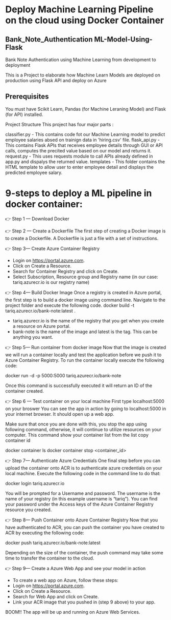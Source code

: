 # Deploy Machine Learning Pipeline on the cloud using Docker Container
## Bank_Note_Authentication ML-Model-Using-Flask
Bank Note Authentication using Machine Learning from development to deployment

This is a Project to elaborate how Machine Learn Models are deployed on production using Flask API and deploy on Azure 

## Prerequisites
You must have Scikit Learn, Pandas (for Machine Leraning Model) and Flask (for API) installed.

Project Structure
This project has four major parts :

classifier.py - This contains code fot our Machine Learning model to predict employee salaries absed on trainign data in 'hiring.csv' file.
flask_api.py - This contains Flask APIs that receives employee details through GUI or API calls, computes the precited value based on our model and returns it.
request.py - This uses requests module to call APIs already defined in app.py and dispalys the returned value.
templates - This folder contains the HTML template to allow user to enter employee detail and displays the predicted employee salary.

# 9-steps to deploy a ML pipeline in docker container:
👉 Step 1 — Download Docker 

👉 Step 2 — Create a Dockerfile
The first step of creating a Docker image is to create a Dockerfile. A Dockerfile is just a file with a set of instructions. 

👉 Step 3— Create Azure Container Registry
* Login on https://portal.azure.com.
* Click on Create a Resource.
* Search for Container Registry and click on Create.
* Select Subscription, Resource group and Registry name (in our case: tariq.azurecr.io is our registry name)

👉 Step 4— Build Docker Image
Once a registry is created in Azure portal, the first step is to build a docker image using command line. Navigate to the project folder and execute the following code.
docker build -t tariq.azurecr.io/bank-note:latest . 
* tariq.azurecr.io is the name of the registry that you get when you create a resource on Azure portal.
* bank-note is the name of the image and latest is the tag. This can be anything you want.

👉 Step 5— Run container from docker image
Now that the image is created we will run a container locally and test the application before we push it to Azure Container Registry. To run the container locally execute the following code:

docker run -d -p 5000:5000 tariq.azurecr.io/bank-note

Once this command is successfully executed it will return an ID of the container created.

👉 Step 6 — Test container on your local machine
First type localhost:5000 on your broswer You can see the app in action by going to localhost:5000 in your internet browser. It should open up a web app.

Make sure that once you are done with this, you stop the app using following command, otherwise, it will continue to utilize resources on your computer.
This command show your container list from the list copy container id 

docker container ls 
docker container stop <container_id>

👉 Step 7— Authenticate Azure Credentials
One final step before you can upload the container onto ACR is to authenticate azure credentials on your local machine. Execute the following code in the command line to do that:

docker login tariq.azurecr.io

You will be prompted for a Username and password. The username is the name of your registry (in this example username is “tariq”). You can find your password under the Access keys of the Azure Container Registry resource you created.

👉 Step 8— Push Container onto Azure Container Registry
Now that you have authenticated to ACR, you can push the container you have created to ACR by executing the following code:

docker push tariq.azurecr.io/bank-note:latest

Depending on the size of the container, the push command may take some time to transfer the container to the cloud.

👉 Step 9— Create a Azure Web App and see your model in action
* To create a web app on Azure, follow these steps:
* Login on https://portal.azure.com.
* Click on Create a Resource.
* Search for Web App and click on Create.
* Link your ACR image that you pushed in (step 9 above) to your app.

BOOM!! The app will be up and running on Azure Web Services.

